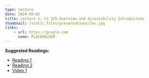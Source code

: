 ```yaml
---
type: lecture
date: 2024-09-02
title: Lecture 1: CS 325 Overview and Accessibility Introduction
thumbnail: /static_files/presentations/lec.jpg
links: 
    - url: https://google.com
      name: PLACEHOLDER
---
```

**Suggested Readings:**
- [Reading 1](https://drive.google.com/file/d/1J5NFEEdBoOQAFsf5oErxrpQC6IxPrbqr/view?usp=sharing)
- [Reading 2](https://drive.google.com/file/d/15-lbsb-YTrKjxKTuzv0x5zhuBpM8qgpq/view?usp=sharing)
- [Video 1](https://www.youtube.com/watch?v=g2m97gPI70I)
